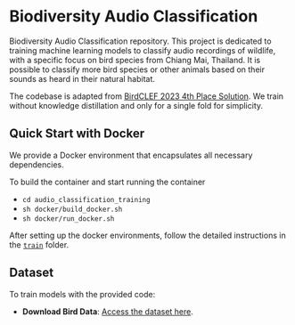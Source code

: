 # Biodiversity Audio Classification

Biodiversity Audio Classification repository. This project is dedicated to training machine learning models to classify audio recordings of wildlife, with a specific focus on bird species from Chiang Mai, Thailand. It is possible to classify more bird species or other animals based on their sounds as heard in their natural habitat. 

The codebase is adapted from [BirdCLEF 2023 4th Place Solution](https://www.kaggle.com/competitions/birdclef-2023/discussion/412753). We train without knowledge distillation and only for a single fold for simplicity. 

## Quick Start with Docker

We provide a Docker environment that encapsulates all necessary dependencies. 

To build the container and start running the container
- ```cd audio_classification_training```
- ```sh docker/build_docker.sh```
- ```sh docker/run_docker.sh```

After setting up the docker environments, follow the detailed instructions in the [`train`](./train/) folder.

## Dataset

To train models with the provided code:
- **Download Bird Data**: [Access the dataset here](https://qnap-2.aicenter.dynu.com/share.cgi?ssid=1fb4aa1ecbbc4ea8ac8a2c447e80453b).





